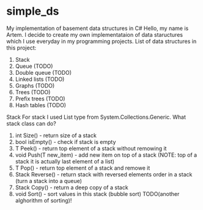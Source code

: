 # simple_ds
My implementation of basement data structures in C#
Hello, my name is Artem. I decide to create my own implementataion of data staructures which I use everyday in my programming projects.
List of data structures in this project:
1) Stack
2) Queue (TODO)
3) Double queue (TODO)
4) Linked lists (TODO)
5) Graphs (TODO)
6) Trees (TODO)
7) Prefix trees (TODO)
8) Hash tables (TODO)

Stack
For stack I used List type from System.Collections.Generic.
What stack class can do?
1) int Size() - return size of a stack
2) bool isEmpty() - check if stack is empty
3) T Peek() - return top element of a stack without remowing it
4) void Push(T new_item) - add new item on top of a stack (NOTE: top of a stack it is actually last element of a list)
5) T Pop() - return top element of a stack and remowe it
6) Stack<T> Reverse() - return stack with reversed elements order in a stack (turn a stack into a queue)
7) Stack<T> Copy() - return a deep copy of a stack
8) void Sort() - sort values in this stack (bubble sort) TODO(another alghorithm of sorting)!
